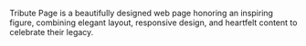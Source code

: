 Tribute Page is a beautifully designed web page honoring an inspiring figure, combining elegant layout, responsive design, and heartfelt content to celebrate their legacy.
